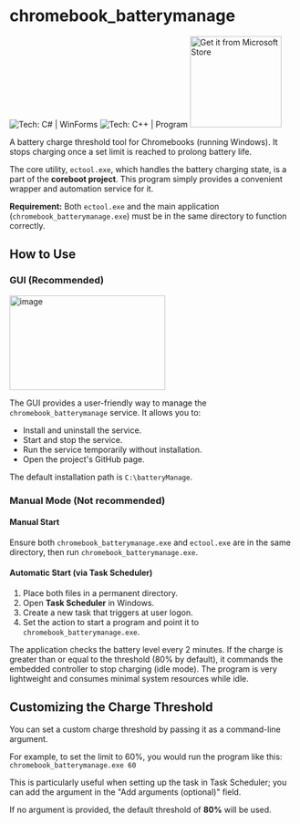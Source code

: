 # chromebook_batterymanage

<img src="https://img.shields.io/badge/Tech-C%23%20%7C%20WinForms-512BD4?logo=.net" alt="Tech: C# | WinForms">
<img src="https://img.shields.io/badge/Tech-C++%20%7C%20Program-512BD4?logo=.net" alt="Tech: C++ | Program">

<a href="https://apps.microsoft.com/store/detail/9NMPGW6B80BK">
    <img src="https://get.microsoft.com/images/en-us%20dark.svg" alt="Get it from Microsoft Store" width="160"/>
</a>

A battery charge threshold tool for Chromebooks (running Windows). It stops charging once a set limit is reached to prolong battery life.

The core utility, `ectool.exe`, which handles the battery charging state, is a part of the **coreboot project**. This program simply provides a convenient wrapper and automation service for it.

**Requirement:** Both `ectool.exe` and the main application (`chromebook_batterymanage.exe`) must be in the same directory to function correctly.

## How to Use

### GUI (Recommended)

<img width="273" height="166" alt="image" src="https://github.com/user-attachments/assets/bbc123cf-aaab-40d2-8862-de82129e4941" />

The GUI provides a user-friendly way to manage the `chromebook_batterymanage` service. It allows you to:
*   Install and uninstall the service.
*   Start and stop the service.
*   Run the service temporarily without installation.
*   Open the project's GitHub page.

The default installation path is `C:\batteryManage`.

### Manual Mode (Not recommended)

#### Manual Start

Ensure both `chromebook_batterymanage.exe` and `ectool.exe` are in the same directory, then run `chromebook_batterymanage.exe`.

#### Automatic Start (via Task Scheduler)

1.  Place both files in a permanent directory.
2.  Open **Task Scheduler** in Windows.
3.  Create a new task that triggers at user logon.
4.  Set the action to start a program and point it to `chromebook_batterymanage.exe`.

The application checks the battery level every 2 minutes. If the charge is greater than or equal to the threshold (80% by default), it commands the embedded controller to stop charging (idle mode). The program is very lightweight and consumes minimal system resources while idle.

## Customizing the Charge Threshold

You can set a custom charge threshold by passing it as a command-line argument.

For example, to set the limit to 60%, you would run the program like this:
`chromebook_batterymanage.exe 60`

This is particularly useful when setting up the task in Task Scheduler; you can add the argument in the "Add arguments (optional)" field.

If no argument is provided, the default threshold of **80%** will be used.
